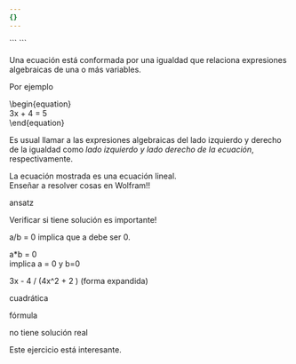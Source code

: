 ```yaml
---
{}
---
```

   
<div class="hidden-code">   
```   
<script>   
MathJax = {   
   tex: {   
    tags: 'ams'   
  },   
        chtml: {   
            scale: 1.3   
        },   
        svg: {   
            scale: 1.3   
        }   
 };   
</script>   
<script   
  src="https://cdn.mathjax.org/mathjax/latest/MathJax.js?config=TeX-AMS-MML_HTMLorMML"   
  type="text/javascript">   
</script>   
``` </div>   
   
Una ecuación está conformada por una igualdad que relaciona expresiones algebraicas de una o más variables.   
   
Por ejemplo   
   
\begin{equation}   
   3x + 4 = 5   
\end{equation}   
   
Es usual llamar a las expresiones algebraicas del lado izquierdo y derecho de la igualdad como *lado izquierdo y lado derecho de la ecuación*, respectivamente.   
   
La ecuación mostrada es una ecuación lineal.   
Enseñar a resolver cosas en Wolfram!!   
   
ansatz   
   
Verificar si tiene solución es importante!   
   
a/b = 0 implica que a debe ser 0.   
   
a*b = 0   
implica a = 0 y b=0   
   
   
   
3x - 4 / (4x^2 + 2 ) (forma expandida)   
   
cuadrática   
   
fórmula   
   
no tiene solución real   
   
Este ejercicio está interesante.